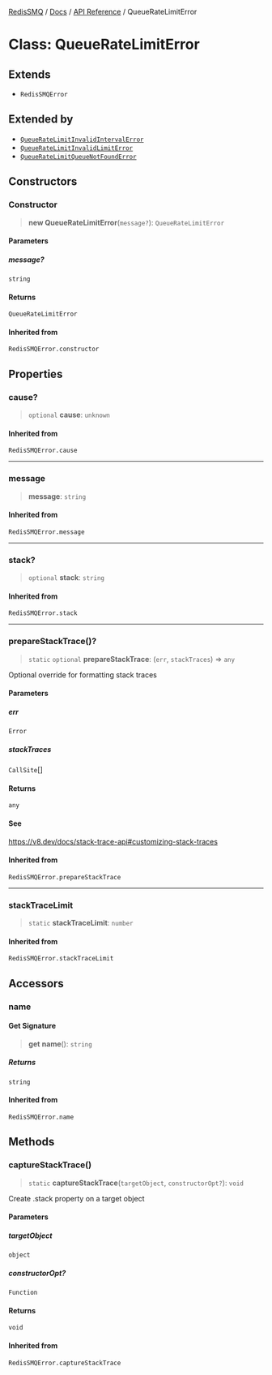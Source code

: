 [RedisSMQ](../../../README.md) / [Docs](../../README.md) / [API Reference](../README.md) / QueueRateLimitError

# Class: QueueRateLimitError

## Extends

- `RedisSMQError`

## Extended by

- [`QueueRateLimitInvalidIntervalError`](QueueRateLimitInvalidIntervalError.md)
- [`QueueRateLimitInvalidLimitError`](QueueRateLimitInvalidLimitError.md)
- [`QueueRateLimitQueueNotFoundError`](QueueRateLimitQueueNotFoundError.md)

## Constructors

### Constructor

> **new QueueRateLimitError**(`message?`): `QueueRateLimitError`

#### Parameters

##### message?

`string`

#### Returns

`QueueRateLimitError`

#### Inherited from

`RedisSMQError.constructor`

## Properties

### cause?

> `optional` **cause**: `unknown`

#### Inherited from

`RedisSMQError.cause`

***

### message

> **message**: `string`

#### Inherited from

`RedisSMQError.message`

***

### stack?

> `optional` **stack**: `string`

#### Inherited from

`RedisSMQError.stack`

***

### prepareStackTrace()?

> `static` `optional` **prepareStackTrace**: (`err`, `stackTraces`) => `any`

Optional override for formatting stack traces

#### Parameters

##### err

`Error`

##### stackTraces

`CallSite`[]

#### Returns

`any`

#### See

https://v8.dev/docs/stack-trace-api#customizing-stack-traces

#### Inherited from

`RedisSMQError.prepareStackTrace`

***

### stackTraceLimit

> `static` **stackTraceLimit**: `number`

#### Inherited from

`RedisSMQError.stackTraceLimit`

## Accessors

### name

#### Get Signature

> **get** **name**(): `string`

##### Returns

`string`

#### Inherited from

`RedisSMQError.name`

## Methods

### captureStackTrace()

> `static` **captureStackTrace**(`targetObject`, `constructorOpt?`): `void`

Create .stack property on a target object

#### Parameters

##### targetObject

`object`

##### constructorOpt?

`Function`

#### Returns

`void`

#### Inherited from

`RedisSMQError.captureStackTrace`
